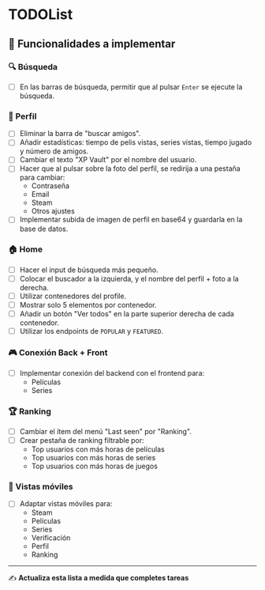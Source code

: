 # TODOList

## 🧠 Funcionalidades a implementar

### 🔍 Búsqueda
- [ ] En las barras de búsqueda, permitir que al pulsar `Enter` se ejecute la búsqueda.

### 👤 Perfil
- [ ] Eliminar la barra de "buscar amigos".
- [ ] Añadir estadísticas: tiempo de pelis vistas, series vistas, tiempo jugado y número de amigos.
- [ ] Cambiar el texto "XP Vault" por el nombre del usuario.
- [ ] Hacer que al pulsar sobre la foto del perfil, se redirija a una pestaña para cambiar:
  - Contraseña
  - Email
  - Steam
  - Otros ajustes
- [ ] Implementar subida de imagen de perfil en base64 y guardarla en la base de datos.

### 🏠 Home
- [ ] Hacer el input de búsqueda más pequeño.
- [ ] Colocar el buscador a la izquierda, y el nombre del perfil + foto a la derecha.
- [ ] Utilizar contenedores del profile.
- [ ] Mostrar solo 5 elementos por contenedor.
- [ ] Añadir un botón "Ver todos" en la parte superior derecha de cada contenedor.
- [ ] Utilizar los endpoints de `POPULAR` y `FEATURED`.

### 🎮 Conexión Back + Front
- [ ] Implementar conexión del backend con el frontend para:
  - Películas
  - Series

### 🏆 Ranking
- [ ] Cambiar el ítem del menú "Last seen" por "Ranking".
- [ ] Crear pestaña de ranking filtrable por:
  - Top usuarios con más horas de películas
  - Top usuarios con más horas de series
  - Top usuarios con más horas de juegos

### 📱 Vistas móviles
- [ ] Adaptar vistas móviles para:
  - Steam
  - Películas
  - Series
  - Verificación
  - Perfil
  - Ranking

---

✍ **Actualiza esta lista a medida que completes tareas**
